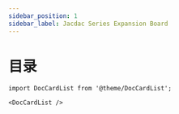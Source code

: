 ```yaml
---
sidebar_position: 1
sidebar_label: Jacdac Series Expansion Board
---
```


# 目录
```mdx-code-block
import DocCardList from '@theme/DocCardList';

<DocCardList />
```
